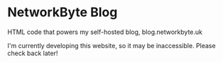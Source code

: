 # NetworkByte Blog
HTML code that powers my self-hosted blog, blog.networkbyte.uk

I'm currently developing this website, so it may be inaccessible. Please check back later!
